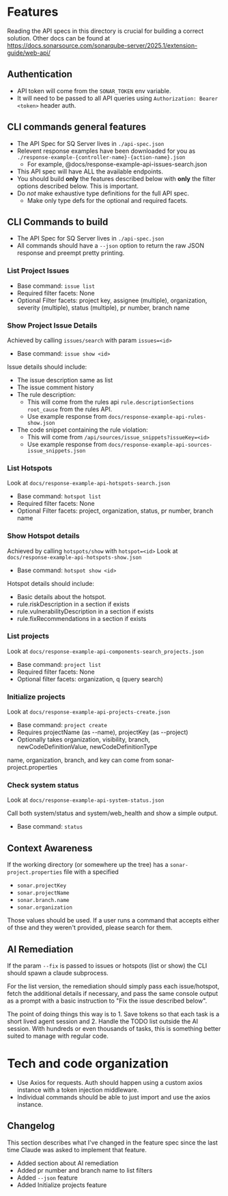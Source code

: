 # Features

Reading the API specs in this directory is crucial for building a correct solution.
Other docs can be found at https://docs.sonarsource.com/sonarqube-server/2025.1/extension-guide/web-api/

## Authentication

- API token will come from the `SONAR_TOKEN` env variable.
- It will need to be passed to all API queries using `Authorization: Bearer <token>` header auth.

## CLI commands general features

- The API Spec for SQ Server lives in `./api-spec.json`
- Relevent response examples have been downloaded for you as `./response-example-{controller-name}-{action-name}.json`
  - For example, @docs/response-example-api-issues-search.json
- This API spec will have ALL the available endpoints.
- You should build **only** the features described below with **only** the filter options described below. This is important.
- Do _not_ make exhaustive type definitions for the full API spec.
  - Make only type defs for the optional and required facets.

## CLI Commands to build

- The API Spec for SQ Server lives in `./api-spec.json`
- All commands should have a `--json` option to return the raw JSON response and preempt pretty printing.

### List Project Issues

- Base command: `issue list`
- Required filter facets: None
- Optional Filter facets: project key, assignee (multiple), organization, severity (multiple), status (multiple), pr number, branch name

### Show Project Issue Details

Achieved by calling `issues/search` with param `issues=<id>`

- Base command: `issue show <id>`

Issue details should include:

- The issue description same as list
- The issue comment history
- The rule description:
  - This will come from the rules api `rule.descriptionSections` `root_cause` from the rules API.
  - Use example response from `docs/response-example-api-rules-show.json`
- The code snippet containing the rule violation:
  - This will come from `/api/sources/issue_snippets?issueKey=<id>`
  - Use example response from `docs/response-example-api-sources-issue_snippets.json`

### List Hotspots

Look at `docs/response-example-api-hotspots-search.json`

- Base command: `hotspot list`
- Required filter facets: None
- Optional Filter facets: project, organization, status, pr number, branch name

### Show Hotspot details

Achieved by calling `hotspots/show` with `hotspot=<id>`
Look at `docs/response-example-api-hotspots-show.json`

- Base command: `hotspot show <id>`

Hotspot details should include:

- Basic details about the hotspot.
- rule.riskDescription in a section if exists
- rule.vulnerabilityDescription in a section if exists
- rule.fixRecommendations in a section if exists

### List projects

Look at `docs/response-example-api-components-search_projects.json`

- Base command: `project list`
- Required filter facets: None
- Optional filter facets: organization, q (query search)

### Initialize projects

Look at `docs/response-example-api-projects-create.json`

- Base command: `project create`
- Requires projectName (as --name), projectKey (as --project)
- Optionally takes organization, visibility, branch, newCodeDefinitionValue, newCodeDefinitionType

name, organization, branch, and key can come from sonar-project.properties

### Check system status

Look at `docs/response-example-api-system-status.json`

Call both system/status and system/web_health and show a simple output.

- Base command: `status`

## Context Awareness

If the working directory (or somewhere up the tree) has a `sonar-project.properties` file with a specified

- `sonar.projectKey`
- `sonar.projectName`
- `sonar.branch.name`
- `sonar.organization`

Those values should be used. If a user runs a command that accepts either of thse and they weren't provided, please search for them.

## AI Remediation

If the param `--fix` is passed to issues or hotspots (list or show) the CLI should spawn a claude subprocess.

For the list version, the remediation should simply pass each issue/hotspot, fetch the additional details if necessary, and pass the same console output as a prompt with a basic instruction to "Fix the issue described below".

The point of doing things this way is to 1. Save tokens so that each task is a short lived agent session and 2. Handle the TODO list outside the AI session. With hundreds or even thousands of tasks, this is something better suited to manage with regular code.

# Tech and code organization

- Use Axios for requests. Auth should happen using a custom axios instance with a token injection middleware.
- Individual commands should be able to just import and use the axios instance.

## Changelog

This section describes what I've changed in the feature spec since the last time Claude was asked to implement that feature.

- Added section about AI remediation
- Added pr number and branch name to list filters
- Added `--json` feature
- Added Initialize projects feature
